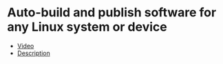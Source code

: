 # Auto-build and publish software for any Linux system or device

 * [Video](https://www.youtube.com/watch?v=6bS4r8bdKQk)
 * [Description](description.txt)
